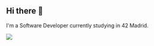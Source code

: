 ## Hi there 👋

I'm a Software Developer currently studying in 42 Madrid.

![](https://github-readme-stats.vercel.app/api/top-langs/?username=p1nha&layout=compact&theme=tokyonight)
<!--
**p1nha/p1nha** is a ✨ _special_ ✨ repository because its `README.md` (this file) appears on your GitHub profile.

Here are some ideas to get you started:

- 🔭 I’m currently working on ...
- 🌱 I’m currently learning ...
- 👯 I’m looking to collaborate on ...
- 🤔 I’m looking for help with ...
- 💬 Ask me about ...
- 📫 How to reach me: ...
- 😄 Pronouns: ...
- ⚡ Fun fact: ...
-->
